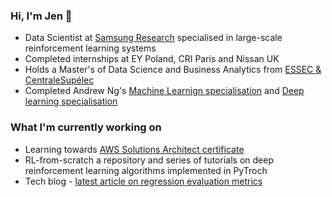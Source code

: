 ### Hi, I'm Jen 👋

- Data Scientist at [Samsung Research](https://research.samsung.com/srpol) specialised in large-scale reinforcement learning systems
- Completed internships at EY Poland, CRI Paris and Nissan UK
- Holds a Master's of Data Science and Business Analytics from [ESSEC & CentraleSupélec](https://www.essec.edu/en/program/mscs/master-data-sciences-business-analytics/)
- Completed Andrew Ng's [Machine Learnign specialisation](https://www.coursera.org/specializations/machine-learning-introduction) and [Deep learning specialisation](https://www.coursera.org/specializations/deep-learning)

### What I'm currently working on
- Learning towards [AWS Solutions Architect certificate](https://aws.amazon.com/certification/certified-solutions-architect-associate/)
- RL-from-scratch a repository and series of tutorials on deep reinforcement learning algorithms implemented in PyTroch
- Tech blog - [latest article on regression evaluation metrics](https://medium.com/@jedrzejalchimowicz/regression-evaluation-metrics-mae-mse-rmse-r-squared-adjusted-r-squared-which-one-should-67c8d93bc5a8)


<!--
**JenAlchimowicz/JenAlchimowicz** is a ✨ _special_ ✨ repository because its `README.md` (this file) appears on your GitHub profile.

Here are some ideas to get you started:

- 🔭 I’m currently working on ...
- 🌱 I’m currently learning ...
- 👯 I’m looking to collaborate on ...
- 🤔 I’m looking for help with ...
- 💬 Ask me about ...
- 📫 How to reach me: ...
- 😄 Pronouns: ...
- ⚡ Fun fact: ...
-->
